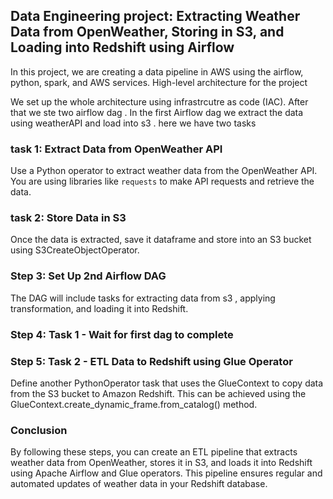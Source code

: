 
## Data Engineering project: Extracting Weather Data from OpenWeather, Storing in S3, and Loading into Redshift using Airflow

In this project, we are creating a data pipeline in AWS using the airflow, python, spark, and AWS services. High-level architecture for the project

We set up the whole architecture using infrastrcutre as code (IAC). After that we ste two airflow dag . In the first Airflow dag we extract the data using weatherAPI and load into s3 . here we have two tasks 

### task 1: Extract Data from OpenWeather API

Use a Python operator to extract weather data from the OpenWeather API. You are using libraries like `requests` to make API requests and retrieve the data.

### task 2: Store Data in S3

Once the data is extracted, save it dataframe and store into an S3 bucket using  S3CreateObjectOperator. 

### Step 3: Set Up 2nd Airflow DAG

The DAG will include tasks for extracting data from s3 , applying transformation, and loading it into Redshift.

### Step 4: Task 1 - Wait for first dag to complete

### Step 5: Task 2 - ETL Data to Redshift using Glue Operator

Define another PythonOperator task that uses the GlueContext to copy data from the S3 bucket to Amazon Redshift. This can be achieved using the GlueContext.create_dynamic_frame.from_catalog() method.


### Conclusion

By following these steps, you can create an ETL pipeline that extracts weather data from OpenWeather, stores it in S3, and loads it into Redshift using Apache Airflow and Glue operators. This pipeline ensures regular and automated updates of weather data in your Redshift database.
